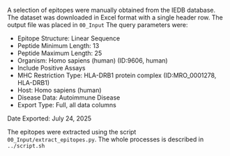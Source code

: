 A selection of epitopes were manually obtained from the IEDB database. The dataset was downloaded in Excel format with a single header row. The output file was placed in `00_Input` The query parameters were:

- Epitope Structure: Linear Sequence
- Peptide Minimum Length: 13
- Peptide Maximum Length: 25
- Organism: Homo sapiens (human) (ID:9606, human)
- Include Positive Assays
- MHC Restriction Type: HLA-DRB1 protein complex (ID:MRO_0001278, HLA-DRB1)
- Host: Homo sapiens (human)
- Disease Data: Autoimmune Disease
- Export Type: Full, all data columns

Date Exported: July 24, 2025

The epitopes were extracted using the script `00_Input/extract_epitopes.py`. The whole processes is described in `../script.sh`
